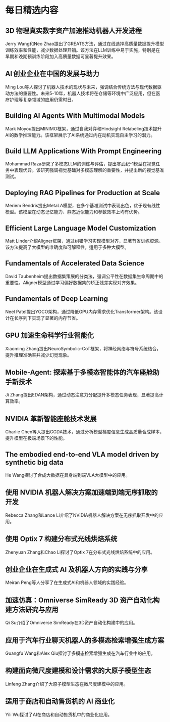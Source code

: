 # 每日精选内容

## 3D 物理真实数字资产加速推动机器人开发进程
Jerry Wang和Neo Zhao提出了GREATS方法，通过在线选择高质量数据提升模型训练效率和性能，减少数据处理开销。该方法在LLM训练中易于实施，特别是在早期和晚期预训练阶段加入高质量数据可显著提升效果。

## AI 创业企业在中国的发展与助力
Ming Lou等人探讨了机器人技术的现状与未来，强调结合传统方法与现代数据驱动方法的重要性。未来5-10年，机器人技术将在仓储等环境中广泛应用，但在医疗护理等复杂领域的应用仍需时日。

## Building AI Agents With Multimodal Models
Mark Moyou提出MINIMO框架，通过自我对弈和Hindsight Relabeling技术提升AI的数学推理能力。该框架展示了AI系统通过内在动机实现自主学习的潜力。

## Build LLM Applications With Prompt Engineering
Mohammad Raza研究了多模态LLM的训练与评估，提出寒武纪-1模型在视觉任务中表现优异。该研究强调视觉基础对多模态理解的重要性，并提出新的视觉基准测试。

## Deploying RAG Pipelines for Production at Scale
Meriem Bendris提出MetaLA模型，在多个基准测试中表现出色，优于现有线性模型。该模型在动态记忆能力、静态近似能力和参数效率上均有优势。

## Efficient Large Language Model Customization
Matt Linder介绍Aligner框架，通过纠错学习实现模型对齐，显著节省训练资源。该方法提高了大模型的准确度和可解释性，适用于多种大模型。

## Fundamentals of Accelerated Data Science
David Taubenheim提出数据集策展的分类法，强调公平性在数据集生命周期中的重要性。Aligner模型通过学习偏好数据集的矫正残差实现对齐效果。

## Fundamentals of Deep Learning
Neel Patel提出YOCO架构，通过降低GPU内存需求优化Transformer架构。该设计在长序列下实现了显著的内存节省。

## GPU 加速生命科学行业智能化
Xiaoming Zhang提出NeuroSymbolic-CoT框架，将神经网络与符号系统结合，提升推理准确率并减少幻觉现象。

## Mobile-Agent: 探索基于多模态智能体的汽车座舱助手新技术
Ji Zhang提出EDAN架构，通过动态注意力分配提升多模态任务表现，显著提高计算效率。

## NVIDIA 革新智能座舱技术发展
Charlie Chen等人提出GGDA技术，通过分析模型梯度信息生成高质量合成样本，提升模型在极端场景下的性能。

## The embodied end-to-end VLA model driven by synthetic big data
He Wang探讨了合成大数据在具身端到端VLA大模型中的应用。

## 使用 NVIDIA 机器人解决方案加速端到端无序抓取的开发
Rebecca Zhang和Lance Li介绍了NVIDIA机器人解决方案在无序抓取开发中的应用。

## 使用 Optix 7 构建分布式光线烘焙系统
Zhenyuan Zhang和Chao Li探讨了Optix 7在分布式光线烘焙系统中的应用。

## 创业企业在生成式 AI 及机器人方向的实践与分享
Meiran Peng等人分享了在生成式AI和机器人领域的实践经验。

## 加速仿真：Omniverse SimReady 3D 资产自动化构建方法研究与应用
Qi Su介绍了Omniverse SimReady在3D资产自动化构建中的应用。

## 应用于汽车行业聊天机器人的多模态检索增强生成方案
Guangfu Wang和Alex Qiu探讨了多模态检索增强生成在汽车行业中的应用。

## 构建面向微尺度建模和设计需求的大原子模型生态
Linfeng Zhang介绍了大原子模型生态在微尺度建模中的应用。

## 适用于商店和自动售货机的 AI 商业化
Yili Wu探讨了AI在商店和自动售货机中的商业化应用。
